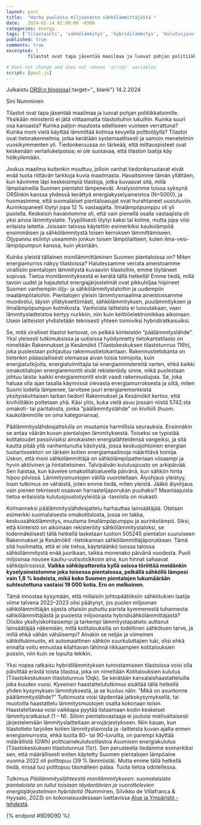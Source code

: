 ```yaml
---
layout: post
title:  "Harha puolesta miljoonasta sähkölämmittäjästä "
date:   2024-02-14 01:00:00 -0300
categories: energy
tags: ['tilastointi', 'sähkölämmitys', 'hybridilämmitys', 'kulutusjousto', 'puun pienpoltto', 'pienhiukkaspäästö', 'omakotitalo', 'sähkötuki']
published: true
comments: true
excerpted: |
        Tilastot ovat tapa jäsentää maailmaa ja luovat pohjan politiikkatoimille. Yksikään ministeriö ei jätä viittaamatta tilastoituihin lukuihin. Kuinka suuri osa kansasta? Kuinka paljon muutosta edelliseen vuoteen verrattuna? Kuinka moni vielä käyttää lämmittää kotinsa kevyellä polttoöljyllä?

# Does not change and does not remove 'script' variables
script: [post.js]
---
```

Julkaistu [ORSI:n blogissa](https://www.ecowelfare.fi/2024/02/14/harha-puolesta-miljoonasta-sahkolammittajasta/){:target="_ blank"} 14.2.2024

Sini Numminen

Tilastot ovat tapa jäsentää maailmaa ja luovat pohjan politiikkatoimille. Yksikään ministeriö ei jätä viittaamatta tilastoituihin lukuihin. Kuinka suuri osa kansasta? Kuinka paljon muutosta edelliseen vuoteen verrattuna? Kuinka moni vielä käyttää lämmittää kotinsa kevyellä polttoöljyllä? Tilastot ovat tietorakennelmia, jotka kerätään systemaattisesti ja samoin menetelmin vuosikymmenten yli. Tiedonkeruussa on tärkeää, että mittauspisteet ovat keskenään vertailukelpoisia; ei ole suotavaa, että tilaston laatija käy hötkyilemään.

Joskus maailma kuitenkin muuttuu, jolloin vanhat tiedonkeruutavat eivät enää tuota riittävän tarkkoja kuvia maailmasta. Havaitsimme tämän yllättäen, kun kävimme läpi keskeisimpiä tilastoja, jotka kuvaavat sitä, millä lämpöaineilla Suomen pientalot lämpenevät. Analysoimme toissa syksynä ORSInkin kanssa yhdessä kerättyä energiakyselyaineistoa (N=5000), ja huomasimme, että suomalaiset pientaloasujat ovat hurahtaneet uusiutuviin. Aurinkopaneeli löytyi jopa 12 % vastaajalta. Ilmalämpöpumppu oli yli puolella. Keskeisin havaintomme oli, että vain pienellä osalla vastaajista oli yksi ainoa lämmityslaite. Tyypillisesti löytyi kaksi tai kolme, mutta jopa viisi erilaista laitetta. Joissain talossa käytettiin esimerkiksi kaukolämpöä ensimmäisen ja sähkölämmitystä toisen kerroksen lämmittämiseen. Öljypannu esiintyi useammin jonkun toisen lämpölaitteen, kuten ilma-vesi-lämpöpumpun kanssa, kuin yksinään.

Kuinka yleistä tällainen monilämmittäminen Suomen pientaloissa on? Miten energiamurros näkyy tilastoissa? Halutessamme verrata aineistoamme virallisiin pientalojen lämmitystä kuvaaviin tilastoihin, emme löytäneet sopivaa. Tietoa monilämmityksestä ei kerätä tällä hetkellä! Emme tiedä, millä tavoin uudet ja hajautetut energiajärjestelmät ovat pikkuhiljaa hiipineet Suomen vanhempiin öljy- ja sähkölämmitystaloihin ja uudempiin maalämpötaloihin. Pientalojen yleisin lämmitysmaailma aineistossamme muodostui, täysin yllätyksettömästi, sähkölämmityksen, puulämmityksen ja ilmalämpöpumpun kolmikosta. Vanhoista laitteista ei luovutakaan, vaan lämmityslaitteistoa kertyy nurkkiin, niin kuin keittiöelektroniikkaa aikoinaan. Usein laitteistot yhdistetään teknisesti yhteen toimiviksi hybridiratkaisuiksi.

Se, mitä viralliset tilastot kertovat, on pelkkä kiinteistön ”päälämmityslähde”. Yksi yleisesti tutkimuksissa ja uutisissa hyödynnetty tietokantatilasto on nimeltään Rakennukset ja Kesämökit (Tilastokeskuksen tilastotunnus 116h), joka puolestaan pohjautuu rakennustietokantaan. Rakennustietokanta on tietenkin pääasiallisesti olemassa aivan toisia toimijoita, kuin energiatutkijoita, energiatoimittajia tai energiaministereitä varten, ehkä kaikki omakotitalojen energiaremontit eivät rekisteröidy sinne, mikä puolestaan johtuu laista: kaikki energiaremontit eivät vaadi rakennuslupaa. Se, joka haluaa olla ajan tasalla käynnissä olevasta energiamurroksesta ja siitä, miten Suomi todella lämpenee, tarvitsee juuri energiaremonteista yksityiskohtaisen tarkan tiedon! Rakennukset ja Kesämökit kertoo, että kivihiiltäkin poltetaan yhä. Käsi ylös, kuka vielä asuu jossain niistä 5742:sta omakoti- tai paritalosta, jonka ”päälämmityslähde” on kivihiili (huom. kaukolämmölle on oma kategoriansa).

Päälämmityslähdeajattelulla on muutamia harmillisia seurauksia. Ensinnäkin se antaa väärän kuvan pientalojen lämmityksestä. Toiseksi se typistää kotitaloudet passiivisiksi ainokaisten energialähteidensä vangeiksi, ja sitä kautta pitää yllä vanhentunutta käsitystä, jossa keskusjohtoinen energian tuotantosektori on tärkein kotien energiamaailmoja määrittävä toimija. Uskon, että moni sähkölämmittäjä on sähkölämpöpatteriaan viisaampi ja hyvin aktiivinen ja hintatietoinen. Talvipäivän kulutusjousto on arkipäivää. Sen haistaa, kun kävelee omakotitaloalueella päivänä, kun sähkön hinta hipoo pilvissä. Lämmitysmuotojen välillä vuorotellaan. Älyohjaus yleistyy, tosin tutkimus on vähäistä, joten emme tiedä, miten yleistä. Jääkö älyohjaus vain pienen teknisesti osaavan harrastelijaporukan puuhaksi? Maanlaajuista tietoa erilaisista kulutusjoustotyyleistä ja -tavoista on niukasti.

Kolmanneksi päälämmityslähdeajattelu harhauttaa lainsäätäjää. Otetaan esimerkki suomalaisesta omakotitalosta, jossa on takka, keskussähkölämmitys, muutama ilmalämpöpumppu ja aurinkolämpö. Siksi, että kiinteistö on aikoinaan rekisteröity sähkölämmitystaloksi, se todennäköisesti tällä hetkellä lasketaan tuohon 505245 pientalon suuruiseen Rakennukset ja Kesämökit -tietokannan sähkölämmittäjäporukkaan. Tämä sitä huolimatta, että ei ole tietoa, käytetäänkö tuossa talossa sähkölämmitystä enää juurikaan, taikka monenako päivänä vuodesta. Puoli miljoonaa nousee kauhu-uutisotsikkoon aina, kun hinnat sahaavat sähköpörssissä. <b>Vaikka sähköpattereita kyllä seisoa töröttää meidänkin kyselyaineistomme joka toisessa pientalossa, pelkällä sähköllä lämpesi vain 1,8 % kodeista, mikä koko Suomen pientalojen lukumäärään suhteutettuna vastaisi 19 000 kotia. Ero on melkoinen.</b>

Tämä innostaa kysymään, että millaisiin johtopäätöksiin sähkötukien laatija viime talvena 2022–2023 olisi päätynyt, jos puolen miljoonan sähkölämmittäjän sijasta oltaisiin puhuttu parista kymmenestä tuhannesta sähkölämmittäjästä ja puolesta miljoonasta hybridisähkölämmittäjästä? Olisiko yksityiskohtaisempi ja tarkempi lämmitystapatieto auttanut lainsäätäjää näkemään, millä kotitalouksilla on todellinen sähkötuen tarve, ja millä ehkä vähän vähäisempi? Ainakin se neljäs ja viimeinen sähkötukimuoto, eli automaattinen sähkön suurkuluttajien tuki, olisi ehkä ennalta voitu ennustaa kilahtavan lähinnä rikkaampien kotitalouksien pussiin, niin kuin se lopulta tekikin.

Yksi nopea ratkaisu hybridilämmityksen tunnistamiseen tilastoissa voisi olla päivittää erästä toista tilastoa, joka on nimeltään Kotitalouksien kulutus (Tilastokeskuksen tilastotunnus 13qk). Se kerätään kansalaishaastatteluilla joka kuudes vuosi. Kyseinen haastattelututkimus sisältää tällä hetkellä yhden kysymyksen lämmityksestä, ja se kuuluu näin: ”Mikä on asuntonne päälämmityslähde?” Tutkimusta voisi täydentää jatkokysymyksellä, tai muotoilla haastattelu lämmitysmuotojen osalta kokonaan toisin. Haastateltavaa voisi vaikkapa pyytää listaamaan kodin keskeiset lämmitysratkaisut (1 – N). Silloin pientalovastaaja ei joutuisi mielivaltaisesti järjestelemään lämmityslaitteitaan arvojärjestykseen. Niin kauan, kun tilastotieto tarjoilee kotien lämmitystavoista ja -laitteista kuvan ajalta ennen energiamurrosta, ehkä tuolta 80- tai 90-luvuilta, on parempi käyttää määrällistä (GWh) polttoainekulutustilastoa Asumisen energiakulutus (Tilastokeskuksen tilastotunnus 11zr). Sen perusteella tiedämme esimerkiksi sen, että määrällisesti eniten käytetty Suomen pientalojen lämpöaine vuonna 2022 oli polttopuu (39 % lämmöstä). Mutta emme tällä hetkellä tiedä, missä tuo polttopuu täsmälleen palaa. Tuota tietoa odotellessa.

Tutkimus <i>Päälämmityslähteestä monilämmitykseen: suomalaisista pientaloista on tullut toisiaan täydentävien ja vuorottelevien energiajärjestelmien hybrideitä</i> (Numminen, Silvikko de Villafranca & Hyysalo, 2023) on kokonaisuudessaan luettavissa [Alue ja Ympäristö -lehdestä](https://aluejaymparisto.journal.fi/article/view/125979).

{% endpost #9D9D9D %}
